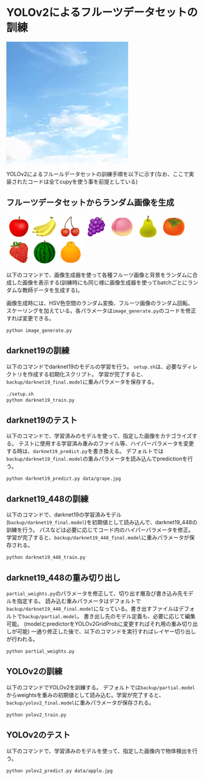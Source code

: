 # YOLOv2によるフルーツデータセットの訓練

<img src="data/output.gif">

YOLOv2によるフルールデータセットの訓練手順を以下に示す(なお、ここで実装されたコードは全てcupyを使う事を前提としている)

## フルーツデータセットからランダム画像を生成

<img src="items/apple.png">
<img src="items/banana.png">
<img src="items/cherry.png">
<img src="items/grape.png">
<img src="items/peach.png">
<img src="items/pear.png">
<img src="items/persimmon.png">
<img src="items/strawberry.png">
<img src="items/watermelon.png">
<img src="items/orange.png">

以下のコマンドで、画像生成器を使って各種フルーツ画像と背景をランダムに合成した画像を表示する(訓練時にも同じ様に画像生成器を使ってbatchごとにランダムな教師データを生成する)。

画像生成時には、HSV色空間のランダム変換、フルーツ画像のランダム回転、スケーリングを加えている。各パラメータは`image_generate.py`のコードを修正すれば変更できる。

```
python image_generate.py  
```


## darknet19の訓練
以下のコマンドでdarknet19のモデルの学習を行う。
`setup.sh`は、必要なディレクトリを作成する初期化スクリプト。
学習が完了すると、`backup/darknet19_final.model`に重みパラメータを保存する。

```
./setup.sh
python darknet19_train.py
```


## darknet19のテスト
以下のコマンドで、学習済みのモデルを使って、指定した画像をカテゴライズする。
テストに使用する学習済み重みのファイル等、ハイパーパラメータを変更する時は、`darknet19_predict.py`を書き換える。
デフォルトでは`backup/darknet19_final.model`の重みパラメータを読み込んでpredictionを行う。

```
python darknet19_predict.py data/grape.jpg
```

## darknet19\_448の訓練
以下のコマンドで、darknet19の学習済みモデル(`backup/darknet19_final.model`)を初期値として読み込んで、darknet19_448の訓練を行う。
パスなどは必要に応じてコード内のハイパーパラメータを修正。学習が完了すると、`backup/darknet19_448_final.model`に重みパラメータが保存される。

```
python darknet19_448_train.py
```

## darknet19\_448の重み切り出し
`partial_weights.py`のパラメータを修正して、切り出す層及び書き込み先モデルを指定する。
読み込む重みパラメータはデフォルトで`backup/darknet19_448_final.model`になっている。書き出すファイルはデフォルトで`backup/partial.model`。
書き出し先のモデル定義も、必要に応じて編集可能。
(modelとpredictorをYOLOv2GridProbに変更すればそれ用の重み切り出しが可能)
一通り修正した後で、以下のコマンドを実行すればレイヤー切り出しが行われる。

```
python partial_weights.py
```

## YOLOv2の訓練
以下のコマンドでYOLOv2を訓練する。
デフォルトでは`backup/partial.model`からweightsを重みの初期値として読み込む。学習が完了すると、`backup/yolov2_final.model`に重みパラメータが保存される。

```
python yolov2_train.py
```


## YOLOv2のテスト
以下のコマンドで、学習済みのモデルを使って、指定した画像内で物体検出を行う。

```
python yolov2_predict.py data/apple.jpg 
```